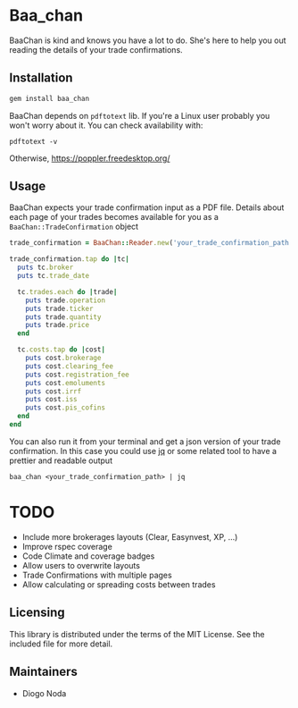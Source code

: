 # Baa_chan

BaaChan is kind and knows you have a lot to do. She's here to help you out
reading the details of your trade confirmations.

## Installation

~~~ruby
gem install baa_chan
~~~

BaaChan depends on `pdftotext` lib. If you're a Linux user probably you won't worry about it.
You can check availability with:
~~~shell
pdftotext -v
~~~
Otherwise, https://poppler.freedesktop.org/

## Usage

BaaChan expects your trade confirmation input as a PDF file. Details
about each page of your trades becomes available for you as a
`BaaChan::TradeConfirmation` object

~~~ruby
trade_confirmation = BaaChan::Reader.new('your_trade_confirmation_path').call

trade_confirmation.tap do |tc|
  puts tc.broker
  puts tc.trade_date

  tc.trades.each do |trade|
    puts trade.operation
    puts trade.ticker
    puts trade.quantity
    puts trade.price
  end

  tc.costs.tap do |cost|
    puts cost.brokerage
    puts cost.clearing_fee
    puts cost.registration_fee
    puts cost.emoluments
    puts cost.irrf
    puts cost.iss
    puts cost.pis_cofins
  end
end
~~~


You can also run it from your terminal and get a json version of your
trade confirmation. In this case you could use [jq](https://stedolan.github.io/jq/)
or some related tool to have a prettier and readable output

~~~shell
baa_chan <your_trade_confirmation_path> | jq
~~~

# TODO

* Include more brokerages layouts (Clear, Easynvest, XP, ...)
* Improve rspec coverage
* Code Climate and coverage badges
* Allow users to overwrite layouts
* Trade Confirmations with multiple pages
* Allow calculating or spreading costs between trades

## Licensing

This library is distributed under the terms of the MIT License. See the included file for
more detail.

## Maintainers

* Diogo Noda
